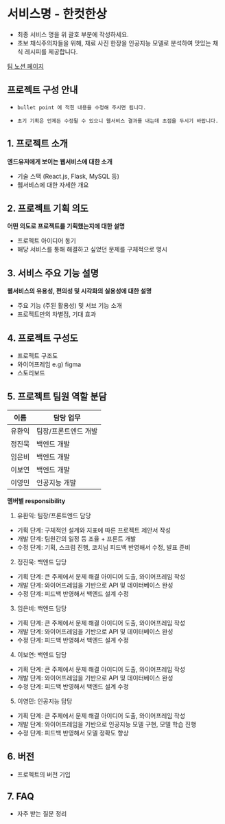 # 서비스명 - 한컷한상

- 최종 서비스 명을 위 괄호 부분에 작성하세요.
- 초보 채식주의자들을 위해, 재료 사진 한장을 인공지능 모델로 분석하여 맛있는 채식 레시피를 제공합니다.

[팀 노션 페이지](https://www.notion.so/8-Wiki-4958a75d092d4898b1ec5ccb4f16ecd4)

## 프로젝트 구성 안내

- `bullet point 에 적힌 내용을 수정해 주시면 됩니다.`

- `초기 기획은 언제든 수정될 수 있으니 웹서비스 결과를 내는데 초점을 두시기 바랍니다.`

## 1. 프로젝트 소개

**엔드유저에게 보이는 웹서비스에 대한 소개**

- 기술 스택 (React.js, Flask, MySQL 등)
- 웹서비스에 대한 자세한 개요

## 2. 프로젝트 기획 의도

**어떤 의도로 프로젝트를 기획했는지에 대한 설명**

- 프로젝트 아이디어 동기
- 해당 서비스를 통해 해결하고 싶었던 문제를 구체적으로 명시

## 3. 서비스 주요 기능 설명

**웹서비스의 유용성, 편의성 및 시각화의 실용성에 대한 설명**

- 주요 기능 (주된 활용성) 및 서브 기능 소개
- 프로젝트만의 차별점, 기대 효과

## 4. 프로젝트 구성도

- 프로젝트 구조도
- 와이어프레임 e.g) figma
- 스토리보드

## 5. 프로젝트 팀원 역할 분담

| 이름   | 담당 업무            |
| ------ | -------------------- |
| 유환익 | 팀장/프론트엔드 개발 |
| 정진묵 | 백엔드 개발          |
| 임은비 | 백엔드 개발          |
| 이보연 | 백엔드 개발          |
| 이영민 | 인공지능 개발        |

**멤버별 responsibility**

1. 유환익: 팀장/프론트엔드 담당

- 기획 단계: 구체적인 설계와 지표에 따른 프로젝트 제안서 작성
- 개발 단계: 팀원간의 일정 등 조율 + 프론트 개발
- 수정 단계: 기획, 스크럼 진행, 코치님 피드백 반영해서 수정, 발표 준비

2. 정진묵: 백엔드 담당

- 기획 단계: 큰 주제에서 문제 해결 아이디어 도출, 와이어프레임 작성
- 개발 단계: 와이어프레임을 기반으로 API 및 데이터베이스 완성
- 수정 단계: 피드백 반영해서 백엔드 설계 수정

3. 임은비: 백엔드 담당

- 기획 단계: 큰 주제에서 문제 해결 아이디어 도출, 와이어프레임 작성
- 개발 단계: 와이어프레임을 기반으로 API 및 데이터베이스 완성
- 수정 단계: 피드백 반영해서 백엔드 설계 수정

4. 이보연: 백엔드 담당

- 기획 단계: 큰 주제에서 문제 해결 아이디어 도출, 와이어프레임 작성
- 개발 단계: 와이어프레임을 기반으로 API 및 데이터베이스 완성
- 수정 단계: 피드백 반영해서 백엔드 설계 수정

5. 이영민: 인공지능 담당

- 기획 단계: 큰 주제에서 문제 해결 아이디어 도출, 와이어프레임 작성
- 개발 단계: 와이어프레임을 기반으로 인공지능 모델 구현, 모델 학습 진행
- 수정 단계: 피드백 반영해서 모델 정확도 향상

## 6. 버전

- 프로젝트의 버전 기입

## 7. FAQ

- 자주 받는 질문 정리
